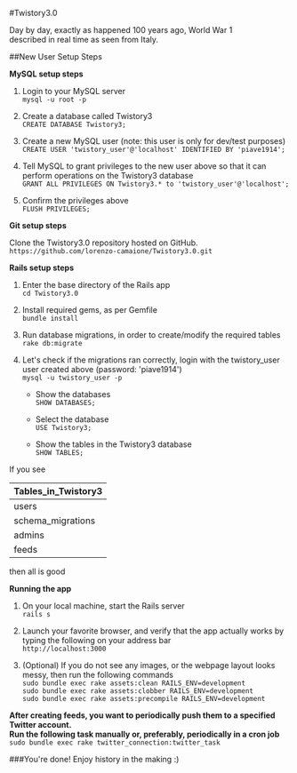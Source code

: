 #Twistory3.0

Day by day, exactly as happened 100 years ago, World War 1  
described in real time as seen from Italy.  

##New User Setup Steps

**MySQL setup steps**  

1. Login to your MySQL server  
`mysql -u root -p`  

2. Create a database called Twistory3  
`CREATE DATABASE Twistory3;`  

3. Create a new MySQL user (note: this user is only for dev/test purposes)  
`CREATE USER 'twistory_user'@'localhost' IDENTIFIED BY 'piave1914';`  

4. Tell MySQL to grant privileges to the new user above so that it can perform operations on the Twistory3 database  
`GRANT ALL PRIVILEGES ON Twistory3.* to 'twistory_user'@'localhost';`  

5. Confirm the privileges above  
`FLUSH PRIVILEGES;`    

**Git setup steps**  

Clone the Twistory3.0 repository hosted on GitHub.  
`https://github.com/lorenzo-camaione/Twistory3.0.git`    

**Rails setup steps**  

1. Enter the base directory of the Rails app  
`cd Twistory3.0`  

2. Install required gems, as per Gemfile  
`bundle install`  

3. Run database migrations, in order to create/modify the required tables  
`rake db:migrate`  

4. Let's check if the migrations ran correctly, login with the twistory_user user created above (password: 'piave1914')  
`mysql -u twistory_user -p`  

	- Show the databases  
	`SHOW DATABASES;`  

	- Select the database  
	`USE Twistory3;`  

	- Show the tables in the Twistory3 database  
	`SHOW TABLES;`  

  If you see

  | Tables_in_Twistory3 |
  |---------------------|
  |   users             |
  |   schema_migrations |
  |   admins            |
  |   feeds             |

  then all is good    

**Running the app**    

1. On your local machine, start the Rails server  
`rails s`  

2. Launch your favorite browser, and verify that the app actually works by typing the following on your address bar  
`http://localhost:3000`  

3. (Optional) If you do not see any images, or the webpage layout looks messy, then run the following commands  
`sudo bundle exec rake assets:clean RAILS_ENV=development`  
`sudo bundle exec rake assets:clobber RAILS_ENV=development`  
`sudo bundle exec rake assets:precompile RAILS_ENV=development`    

**After creating feeds, you want to periodically push them to a specified Twitter account.**  
**Run the following task manually or, preferably, periodically in a cron job**  
`sudo bundle exec rake twitter_connection:twitter_task`    

###You're done! Enjoy history in the making :)  


